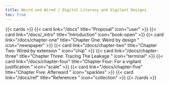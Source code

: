 ```yaml
---
title: Weird and Wired / Digital Literacy and Vigilant Designs
toc: true
---
```


{{< cards >}}
  	{{< card link="/docs" title="Proposal" icon="user" >}}
	{{< card link="/docs/_intro" title="Introduction" icon="book-open" >}}
	{{< card link="/docs/chapter-one" title="Chapter One: Weird by design " icon="newspaper" >}}
	{{< card link="/docs/chapter-two" title="Chapter Two: Wired by extension " icon="chip" >}}
	{{< card link="/docs/chapter-three" title="Chapter Three: Tracing The Leakage " icon="terminal" >}}
	{{< card link="/docs/chapter-four" title="Chapter Four: For a vigilant justification " icon="scale" >}}
	{{< card link="/docs/chapter-five" title="Chapter Five: Afterward " icon="sparkles" >}}
	{{< card link="/docs/ref" title="References " icon="collection" >}}
{{< /cards >}}


